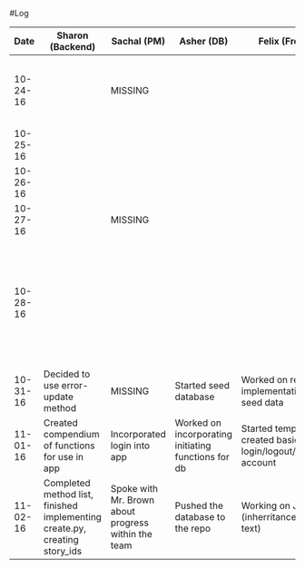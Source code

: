 #Log

| Date        | Sharon  (Backend)         | Sachal (PM)          |   Asher  (DB)        | Felix (Frontend)           |Total                             |
| ----------- |------------------|------------------|------------------|------------------|---------------------|
| 10-24-16    |                  |MISSING           |                  |                  |Submitted V1 of blog, Presented to class, received comments|
| 10-25-16    |                  |                  |                  |                  |                                  |
| 10-26-16    |                  |                  |                  |                  |                                  |
| 10-27-16    |                  |MISSING           |                  |                  |Worked on design documents|
| 10-28-16    |                  |                  |                  |                  |Exchanged design documents with other students, Revised design documents and reviewed comments|
| 10-31-16    |Decided to use error-update method |MISSING           |Started seed database                  |Worked on revising implementation, Started seed data|                  |
| 11-01-16    |Created compendium of functions for use in app    | Incorporated login into app | Worked on incorporating initiating functions for db                 | Started templates + created basic login/logout/make account |                                  |
| 11-02-16    |Completed method list, finished implementing create.py, creating story_ids|Spoke with Mr. Brown about progress within the team  |Pushed the database to the repo |Working on Jinja2 (inherritance+displaying text) | |
